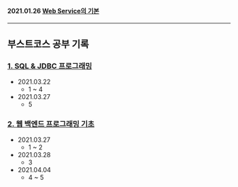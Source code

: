 #### 2021.01.26 [Web Service의 기본](https://github.com/LAH1203/Study_JavaSpring/blob/main/lah1203/Web%20service%EC%9D%98%20%EA%B8%B0%EB%B3%B8.md)

---

## 부스트코스 공부 기록

### [1. SQL & JDBC 프로그래밍](https://github.com/LAH1203/Study_JavaSpring/tree/main/lah1203/1.%20SQL%20%26%20JDBC%20%ED%94%84%EB%A1%9C%EA%B7%B8%EB%9E%98%EB%B0%8D)
- 2021.03.22
  - 1 ~ 4
- 2021.03.27
  - 5

### [2. 웹 백엔드 프로그래밍 기초](https://github.com/LAH1203/Study_JavaSpring/tree/main/lah1203/2.%20%EC%9B%B9%20%EB%B0%B1%EC%97%94%EB%93%9C%20%ED%94%84%EB%A1%9C%EA%B7%B8%EB%9E%98%EB%B0%8D%20%EA%B8%B0%EC%B4%88)
- 2021.03.27
  - 1 ~ 2
- 2021.03.28
  - 3
- 2021.04.04
  - 4 ~ 5
